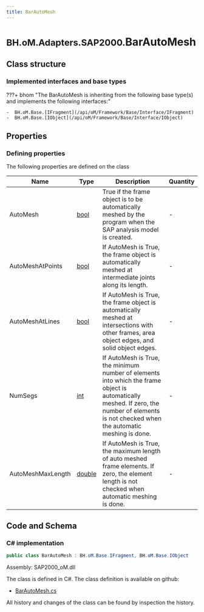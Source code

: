 ```yaml
---
title: BarAutoMesh
---
```


# <small>BH.oM.Adapters.SAP2000.</small>**BarAutoMesh**



## Class structure

### Implemented interfaces and base types

???+ bhom "The BarAutoMesh is inheriting from the following base type(s) and implements the following interfaces:"

    -  BH.oM.Base.[IFragment](/api/oM/Framework/Base/Interface/IFragment)
    -  BH.oM.Base.[IObject](/api/oM/Framework/Base/Interface/IObject)


## Properties



### Defining properties

The following properties are defined on the class

| Name             | Type             | Description      | Quantity         |
|------------------|------------------|------------------|------------------|
| AutoMesh | [bool](https://learn.microsoft.com/en-us/dotnet/api/System.Boolean?view=netstandard-2.0) | True if the frame object is to be automatically meshed by the program when the SAP analysis model is created. | - |
| AutoMeshAtPoints | [bool](https://learn.microsoft.com/en-us/dotnet/api/System.Boolean?view=netstandard-2.0) | If AutoMesh is True, the frame object is automatically meshed at intermediate joints along its length. | - |
| AutoMeshAtLines | [bool](https://learn.microsoft.com/en-us/dotnet/api/System.Boolean?view=netstandard-2.0) | If AutoMesh is True, the frame object is automatically meshed at intersections with other frames, area object edges, and solid object edges. | - |
| NumSegs | [int](https://learn.microsoft.com/en-us/dotnet/api/System.Int32?view=netstandard-2.0) | If AutoMesh is True, the minimum number of elements into which the frame object is automatically meshed. If zero, the number of elements is not checked when the automatic meshing is done. | - |
| AutoMeshMaxLength | [double](https://learn.microsoft.com/en-us/dotnet/api/System.Double?view=netstandard-2.0) | If AutoMesh is True, the maximum length of auto meshed frame elements. If zero, the element length is not checked when automatic meshing is done. | - |


## Code and Schema

### C# implementation

``` C# title="C#"
public class BarAutoMesh : BH.oM.Base.IFragment, BH.oM.Base.IObject
```

Assembly: SAP2000_oM.dll

The class is defined in C#. The class definition is available on github:

- [BarAutoMesh.cs](https://github.com/BHoM/SAP2000_Toolkit/blob/develop/SAP2000_oM/Fragments\BarAutoMesh.cs)

All history and changes of the class can be found by inspection the history.
